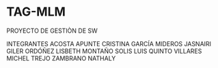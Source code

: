 # TAG-MLM
PROYECTO DE GESTIÒN DE SW

INTEGRANTES
ACOSTA APUNTE CRISTINA
GARCÍA MIDEROS JASNAIRI
GILER ORDÓÑEZ LISBETH
MONTAÑO SOLIS LUIS
QUINTO VILLARES MICHEL
TREJO ZAMBRANO NATHALY
